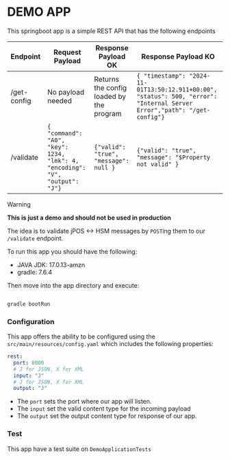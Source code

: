 # DEMO APP

This springboot app is a simple REST API that has the following endpoints

| Endpoint    | Request Payload  | Response Payload OK                       | Response Payload KO                                                                                                            |
|-------------|------------------|-------------------------------------------|--------------------------------------------------------------------------------------------------------------------------------|
| /get-config | No payload needed | Returns the config loaded by the program  | ``` { "timestamp": "2024-11-01T13:50:12.911+00:00", "status": 500, "error": "Internal Server Error","path": "/get-config"} ``` |
| /validate   | ```{ "command": "A0", "key": 1234, "lmk": 4, "encoding": "V", "output": "J"}```              | ```{"valid": "true", "message": null }``` | ```{"valid": "true", "message": "$Property not valid" }```                                                                     |

> [!WARNING]
> **This is just a demo and should not be used in production**

The idea is to validate jPOS <-> HSM messages by `POST`ing them to our `/validate` endpoint. 

To run this app you should have the following:
- JAVA JDK: 17.0.13-amzn
- gradle: 7.6.4

Then move into the app directory and execute:

```bash

gradle bootRun
```

### Configuration

This app offers the ability to be configured using the `src/main/resources/config.yaml` which includes
the following properties:

```yaml
rest:
  port: 8000
  # J for JSON, X for XML
  input: "J"
  # J for JSON, X for XML
  output: "J"
```

- The `port` sets the port where our app will listen.
- The `input` set the valid content type for the incoming payload
- The `output` set the output content type for response of our app.

### Test

This app have a test suite on `DemoApplicationTests`